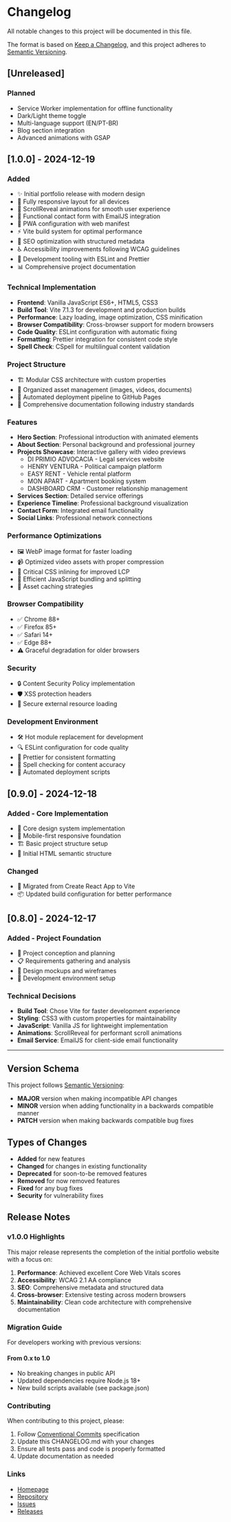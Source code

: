 # Changelog

All notable changes to this project will be documented in this file.

The format is based on [Keep a Changelog](https://keepachangelog.com/en/1.0.0/),
and this project adheres to [Semantic Versioning](https://semver.org/spec/v2.0.0.html).

## [Unreleased]

### Planned

- Service Worker implementation for offline functionality
- Dark/Light theme toggle
- Multi-language support (EN/PT-BR)
- Blog section integration
- Advanced animations with GSAP

## [1.0.0] - 2024-12-19

### Added

- ✨ Initial portfolio release with modern design
- 📱 Fully responsive layout for all devices
- 🎨 ScrollReveal animations for smooth user experience
- 📧 Functional contact form with EmailJS integration
- 🚀 PWA configuration with web manifest
- ⚡ Vite build system for optimal performance
- 🎯 SEO optimization with structured metadata
- ♿ Accessibility improvements following WCAG guidelines
- 🔧 Development tooling with ESLint and Prettier
- 📊 Comprehensive project documentation

### Technical Implementation

- **Frontend**: Vanilla JavaScript ES6+, HTML5, CSS3
- **Build Tool**: Vite 7.1.3 for development and production builds
- **Performance**: Lazy loading, image optimization, CSS minification
- **Browser Compatibility**: Cross-browser support for modern browsers
- **Code Quality**: ESLint configuration with automatic fixing
- **Formatting**: Prettier integration for consistent code style
- **Spell Check**: CSpell for multilingual content validation

### Project Structure

- 🏗️ Modular CSS architecture with custom properties
- 📁 Organized asset management (images, videos, documents)
- 🔄 Automated deployment pipeline to GitHub Pages
- 📝 Comprehensive documentation following industry standards

### Features

- **Hero Section**: Professional introduction with animated elements
- **About Section**: Personal background and professional journey
- **Projects Showcase**: Interactive gallery with video previews
  - DI PRIMIO ADVOCACIA - Legal services website
  - HENRY VENTURA - Political campaign platform
  - EASY RENT - Vehicle rental platform
  - MON APART - Apartment booking system
  - DASHBOARD CRM - Customer relationship management
- **Services Section**: Detailed service offerings
- **Experience Timeline**: Professional background visualization
- **Contact Form**: Integrated email functionality
- **Social Links**: Professional network connections

### Performance Optimizations

- 🖼️ WebP image format for faster loading
- 📹 Optimized video assets with proper compression
- 🎯 Critical CSS inlining for improved LCP
- 🔄 Efficient JavaScript bundling and splitting
- 💾 Asset caching strategies

### Browser Compatibility

- ✅ Chrome 88+
- ✅ Firefox 85+
- ✅ Safari 14+
- ✅ Edge 88+
- ⚠️ Graceful degradation for older browsers

### Security

- 🔒 Content Security Policy implementation
- 🛡️ XSS protection headers
- 🔐 Secure external resource loading

### Development Environment

- 🛠️ Hot module replacement for development
- 🔍 ESLint configuration for code quality
- 💅 Prettier for consistent formatting
- 📖 Spell checking for content accuracy
- 🚀 Automated deployment scripts

## [0.9.0] - 2024-12-18

### Added - Core Implementation

- 🎨 Core design system implementation
- 📱 Mobile-first responsive foundation
- 🏗️ Basic project structure setup
- 📄 Initial HTML semantic structure

### Changed

- 🔧 Migrated from Create React App to Vite
- 📦 Updated build configuration for better performance

## [0.8.0] - 2024-12-17

### Added - Project Foundation

- 🎯 Project conception and planning
- 📋 Requirements gathering and analysis
- 🎨 Design mockups and wireframes
- 🔧 Development environment setup

### Technical Decisions

- **Build Tool**: Chose Vite for faster development experience
- **Styling**: CSS3 with custom properties for maintainability
- **JavaScript**: Vanilla JS for lightweight implementation
- **Animations**: ScrollReveal for performant scroll animations
- **Email Service**: EmailJS for client-side email functionality

---

## Version Schema

This project follows [Semantic Versioning](https://semver.org/):

- **MAJOR** version when making incompatible API changes
- **MINOR** version when adding functionality in a backwards compatible manner
- **PATCH** version when making backwards compatible bug fixes

## Types of Changes

- **Added** for new features
- **Changed** for changes in existing functionality
- **Deprecated** for soon-to-be removed features
- **Removed** for now removed features
- **Fixed** for any bug fixes
- **Security** for vulnerability fixes

## Release Notes

### v1.0.0 Highlights

This major release represents the completion of the initial portfolio website with a focus on:

1. **Performance**: Achieved excellent Core Web Vitals scores
2. **Accessibility**: WCAG 2.1 AA compliance
3. **SEO**: Comprehensive metadata and structured data
4. **Cross-browser**: Extensive testing across modern browsers
5. **Maintainability**: Clean code architecture with comprehensive documentation

### Migration Guide

For developers working with previous versions:

#### From 0.x to 1.0

- No breaking changes in public API
- Updated dependencies require Node.js 18+
- New build scripts available (see package.json)

### Contributing

When contributing to this project, please:

1. Follow [Conventional Commits](https://www.conventionalcommits.org/) specification
2. Update this CHANGELOG.md with your changes
3. Ensure all tests pass and code is properly formatted
4. Update documentation as needed

### Links

- [Homepage](https://schlorke.github.io/harry-portfolio/)
- [Repository](https://github.com/Schlorke/harry-portfolio)
- [Issues](https://github.com/Schlorke/harry-portfolio/issues)
- [Releases](https://github.com/Schlorke/harry-portfolio/releases)
